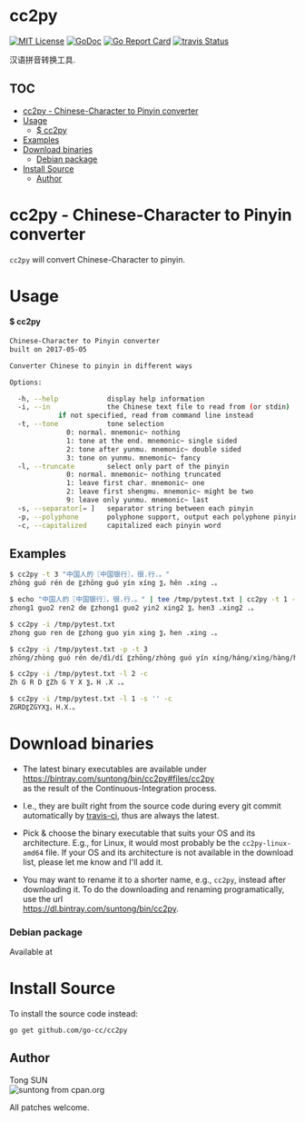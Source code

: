 
# cc2py

[![MIT License](http://img.shields.io/badge/License-MIT-blue.svg)](LICENSE)
[![GoDoc](https://godoc.org/github.com/go-cc/cc2py?status.svg)](http://godoc.org/github.com/go-cc/cc2py)
[![Go Report Card](https://goreportcard.com/badge/github.com/go-cc/cc2py)](https://goreportcard.com/report/github.com/go-cc/cc2py)
[![travis Status](https://travis-ci.org/go-cc/cc2py.svg?branch=master)](https://travis-ci.org/go-cc/cc2py)

汉语拼音转换工具.


## TOC
- [cc2py - Chinese-Character to Pinyin converter](#cc2py---chinese-character-to-pinyin-converter)
- [Usage](#usage)
  - [$ cc2py](#-cc2py)
- [Examples](#examples)
- [Download binaries](#download-binaries)
  - [Debian package](#debian-package)
- [Install Source](#install-source)
  - [Author](#author)

# cc2py - Chinese-Character to Pinyin converter

`cc2py` will convert Chinese-Character to pinyin.

# Usage

#### $ cc2py
```sh
Chinese-Character to Pinyin converter
built on 2017-05-05

Converter Chinese to pinyin in different ways

Options:

  -h, --help            display help information
  -i, --in              the Chinese text file to read from (or stdin)
			if not specified, read from command line instead
  -t, --tone            tone selection
			  0: normal. mnemonic~ nothing
			  1: tone at the end. mnemonic~ single sided
			  2: tone after yunmu. mnemonic~ double sided
			  3: tone on yunmu. mnemonic~ fancy
  -l, --truncate        select only part of the pinyin
			  0: normal. mnemonic~ nothing truncated
			  1: leave first char. mnemonic~ one
			  2: leave first shengmu. mnemonic~ might be two
			  9: leave only yunmu. mnemonic~ last
  -s, --separator[= ]   separator string between each pinyin
  -p, --polyphone       polyphone support, output each polyphone pinyin available
  -c, --capitalized     capitalized each pinyin word
```

## Examples

```sh
$ cc2py -t 3 "中国人的〖中国银行〗，很.行.。"
zhōng guó rén de 〖zhōng guó yín xíng 〗，hěn .xíng .。

$ echo "中国人的〖中国银行〗，很.行.。" | tee /tmp/pytest.txt | cc2py -t 1 -i
zhong1 guo2 ren2 de 〖zhong1 guo2 yin2 xing2 〗，hen3 .xing2 .。

$ cc2py -i /tmp/pytest.txt
zhong guo ren de 〖zhong guo yin xing 〗，hen .xing .。

$ cc2py -i /tmp/pytest.txt -p -t 3
zhōng/zhòng guó rén de/dì/dí 〖zhōng/zhòng guó yín xíng/háng/xìng/hàng/héng 〗，hěn .xíng/háng/xìng/hàng/héng .。

$ cc2py -i /tmp/pytest.txt -l 2 -c 
Zh G R D 〖Zh G Y X 〗，H .X .。

$ cc2py -i /tmp/pytest.txt -l 1 -s '' -c 
ZGRD〖ZGYX〗，H.X.。
```


# Download binaries

- The latest binary executables are available under  
https://bintray.com/suntong/bin/cc2py#files/cc2py  
as the result of the Continuous-Integration process.

- I.e., they are built right from the source code during every git commit automatically by [travis-ci](https://travis-ci.org/), thus are always the latest.

- Pick & choose the binary executable that suits your OS and its architecture. E.g., for Linux, it would most probably be the `cc2py-linux-amd64` file. If your OS and its architecture is not available in the download list, please let me know and I'll add it.

- You may want to rename it to a shorter name, e.g., `cc2py`, instead after downloading it. To do the downloading and renaming programatically, use the url  
https://dl.bintray.com/suntong/bin/cc2py.


### Debian package

Available at 


# Install Source

To install the source code instead:

```
go get github.com/go-cc/cc2py
```

## Author

Tong SUN  
![suntong from cpan.org](https://img.shields.io/badge/suntong-%40cpan.org-lightgrey.svg "suntong from cpan.org")

All patches welcome.
